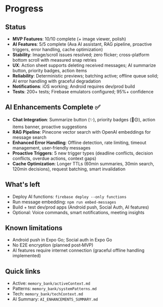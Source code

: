 # Progress

## Status
- **MVP Features**: 10/10 complete (+ image viewer, polish)
- **AI Features**: 5/5 complete (Ava AI assistant, RAG pipeline, proactive triggers, error handling, cache optimization)
- **Stability**: Image/scroll issues resolved; zero flicker; cross-platform bottom scroll with measured snap retries
- **UX**: Action sheet supports deleting received messages; AI summarize button, priority badges, action items
- **Reliability**: Deterministic previews; batching active; offline queue solid; AI error handling with graceful degradation
- **Notifications**: iOS working; Android requires dev/prod build
- **Tests**: 200+ tests; Firebase emulators configured; 95%+ confidence

## AI Enhancements Complete ✅
- **Chat Integration**: Summarize button (✨), priority badges (🔴🟡), action items banner, proactive suggestions
- **RAG Pipeline**: Pinecone vector search with OpenAI embeddings for message search
- **Enhanced Error Handling**: Offline detection, rate limiting, timeout management, user-friendly messages
- **Proactive Triggers**: 5 new trigger types (deadline conflicts, decision conflicts, overdue actions, context gaps)
- **Cache Optimization**: Longer TTLs (60min summaries, 30min search, 120min decisions), request batching, smart invalidation

## What's left
- Deploy AI functions: `firebase deploy --only functions`
- Run message embedding: `npm run embed-messages`
- Build + test dev/prod apps (Android push, Social Auth, AI features)
- Optional: Voice commands, smart notifications, meeting insights

## Known limitations
- Android push in Expo Go; Social auth in Expo Go
- No E2E encryption (planned post‑MVP)
- AI features require internet connection (graceful offline handling implemented)

## Quick links
- Active: `memory_bank/activeContext.md`
- Patterns: `memory_bank/systemPatterns.md`
- Tech: `memory_bank/techContext.md`
- AI Summary: `AI_ENHANCEMENTS_SUMMARY.md`


